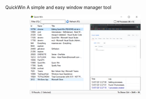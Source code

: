 QuickWin
A simple and easy window manager tool

<p align="center">
  <img src="screenshot.png" width="350" title="">
</p>
